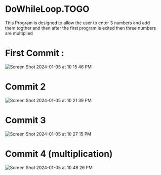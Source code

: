 # DoWhileLoop.TOGO
This Program is designed to allow the user to enter 3 numbers and add them togther and then after the first program is exited then three numbers are multiplied 
<h1> First Commit : </h1>

![Screen Shot 2024-01-05 at 10 15 46 PM](https://github.com/White-OvO/DoWhileLoop.TOGO/assets/120700219/57f588bf-96fe-47cf-b3e6-d24fd7b70f7e)

<h1> Commit 2 </h1>

![Screen Shot 2024-01-05 at 10 21 39 PM](https://github.com/White-OvO/DoWhileLoop.TOGO/assets/120700219/43d6b638-48aa-46cf-8ea6-8061b100d2ec)


<h1> Commit 3 </h1>

![Screen Shot 2024-01-05 at 10 27 15 PM](https://github.com/White-OvO/DoWhileLoop.TOGO/assets/120700219/22b7f09c-a8bf-423d-ae19-1c4e5d18f0da)

<h1> Commit 4 (multiplication) </h1>

![Screen Shot 2024-01-05 at 10 48 26 PM](https://github.com/White-OvO/DoWhileLoop.TOGO/assets/120700219/dce3e3c8-fe3a-48f1-8182-abbe598ce579)
